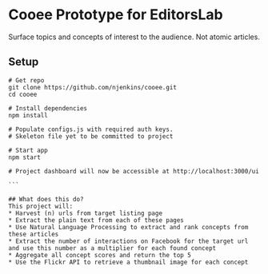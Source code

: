# Cooee Prototype for EditorsLab
Surface topics and concepts of interest to the audience. Not atomic articles.
## Setup
``````
# Get repo
git clone https://github.com/njenkins/cooee.git
cd cooee

# Install dependencies
npm install

# Populate configs.js with required auth keys.
# Skeleton file yet to be committed to project

# Start app
npm start

# Project dashboard will now be accessible at http://localhost:3000/ui

```

## What does this do?
This project will:
* Harvest (n) urls from target listing page
* Extract the plain text from each of these pages
* Use Natural Language Processing to extract and rank concepts from these articles
* Extract the number of interactions on Facebook for the target url and use this number as a multiplier for each found concept
* Aggregate all concept scores and return the top 5
* Use the Flickr API to retrieve a thumbnail image for each concept
